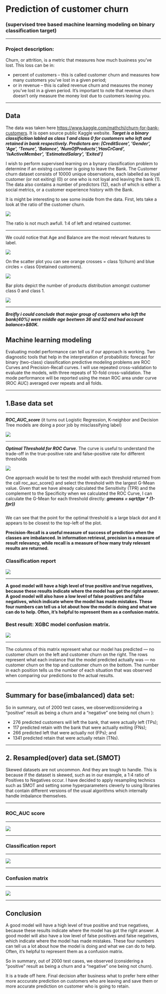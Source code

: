 # Prediction of customer churn
### (supervised tree based machine learning modeling on binary classification target) 

---

### Project description:
Churn, or attrition, is a metric that measures how much business you’ve lost. This loss can be in:
- percent of customers – this is called customer churn and measures how many customers you’ve lost in a given period;
- or in revenue – this is called revenue churn and measures the money you’ve lost in a given period. It’s important to note that revenue churn doesn’t only measure the money lost due to customers leaving you. 

---

## Data

The data was taken here https://www.kaggle.com/mathchi/churn-for-bank-customers. It is open source public Kaggle website.
***Target is a binary classificition labled as class 1 and class 0 for customers who left and retained in bank respectively. Predictors are: [CreditScore', 'Gender', 'Age', 'Tenure', 'Balance', 'NumOfProducts','HasCrCard', 'IsActiveMember', 'EstimatedSalary', 'Exited']***
       

I wish to perform supervised learning on a bynary classification problem to determine if an existng customer is going to leave the Bank. The Customer churn dataset consists of 10000 unique observations, each labelled as loyal customer (or not exiting) (0) or one who is not loyal and leaving the bank (1). The data also contains a number of predictors (12), each of which is either a social  metrics, or a customer experience history with the Bank.

It is might be interesting to see some inside from the data. First, lets take a look at the ratio of the customer churn.

![](https://github.com/evgenygrobov/Customer-churn-prediction/blob/main/images/pie_chart.png)


The ratio is not much awfull. 1:4 of left and retained customer. 

---

We could notice that Age and Balance are the most relevant features to label.

![](https://github.com/evgenygrobov/Customer-churn-prediction/blob/main/images/correl.png)

On the scatter plot you can see orange crosses = class 1(churn) and blue circles = class 0(retained customers).

![](https://github.com/evgenygrobov/Customer-churn-prediction/blob/main/images/AGE%7CBalance.png)

Bar plots depict the number of products distribution amongst customer class 0 and class 1.

![](https://github.com/evgenygrobov/Customer-churn-prediction/blob/main/images/Custome%7CProducts.png)

---

***Breifly i could conclude that major group of customers who left the bank(40%) were middle age beetwen 36 and 52 and had account balance>$80K.***


## Machine learning modeling

Evaluating model performance can tell us if our approach is working. Two diagnostic tools that help in the interpretation of probabilistic forecast for binary (two-class) classification predictive modeling problems are ROC Curves and Precision-Recall curves.
I will use repeated cross-validation to evaluate the models, with three repeats of 10-fold cross-validation. The mode performance will be reported using the mean ROC area under curve (ROC AUC) averaged over repeats and all folds.

---

## 1.Base data set

---

***ROC_AUC_score*** (it turns out Logistic Regression, K-neighbor and Decision Tree models are doing a poor job by misclassifying label)


![](https://github.com/evgenygrobov/Customer-churn-prediction/blob/main/images/ROC_allmodel.png)

---

***Optimal Threshold for ROC Curve***. The curve is useful to understand the trade-off in the true-positive rate and false-positive rate for different thresholds


![](https://github.com/evgenygrobov/Customer-churn-prediction/blob/main/images/ROCbest.png)


One approach would be to test the model with each threshold returned from the call roc_auc_score() and select the threshold with the largest G-Mean value. Given that we have already calculated the Sensitivity (TPR) and the complement to the Specificity when we calculated the ROC Curve, I can calculate the G-Mean for each threshold directly: ***gmeans = sqrt(tpr * (1-fpr))***

![]()


We can see that the point for the optimal threshold is a large black dot and it appears to be closest to the top-left of the plot.




**Precision-Recall is a useful measure of success of prediction when the classes are imbalanced. In information retrieval, precision is a measure of result relevancy, while recall is a measure of how many truly relevant results are returned.**

### Classification report

![](https://github.com/evgenygrobov/Customer-churn-prediction/blob/main/images/CLASSReportbase.png)


---

**A good model will have a high level of true positive and true negatives, because these results indicate where the model has got the right answer. A good model will also have a low level of false positives and false negatives, which indicate where the model has made mistakes. These four numbers can tell us a lot about how the model is doing and what we can do to help. Often, it’s helpful to represent them as a confusion matrix.**

### Best result: XGBC model confusion matrix.

![](https://github.com/evgenygrobov/Customer-churn-prediction/blob/main/images/CMbase.png)

---

The columns of this matrix represent what our model has predicted — no customer churn on the left and customer churn on the right. The rows represent what each instance that the model predicted actually was — no customer churn on the top and customer churn on the bottom. The number in each position tells us the number of each situation that was observed when comparing our predictions to the actual results.

---

## Summary for base(imbalanced) data set:

So in summary, out of 2000 test cases, we observed(considering a “positive” result as being a churn and a “negative” one being not churn ):
- 276 predicted customers will left the bank, that were actually left (TPs);
- 117 predicted retain with the bank that were actually exiting (FNs);
- 266 predicted left that were actually not (FPs); and
- 1341 predicted retain that were actually retain (TNs).

---

## 2. Resampled(over) data set.(SMOT)

Skewed datasets are not uncommon. And they are tough to handle. This is because if the dataset is skewed, such as in our example, a 1:4 ratio of Positives to Negatives occur. I have decided to apply resampling technics such as SMOT and setting some hyperparameters cleverly to using libraries that contain different versions of the usual algorithms which internally handle imbalance themselves. 

---

### ROC_AUC score

---

![](https://github.com/evgenygrobov/Customer-churn-prediction/blob/main/images/SMOT_ROC.png)


---

### Classification report

---

![](https://github.com/evgenygrobov/Customer-churn-prediction/blob/main/images/SMOT%20class_report.png)


---

### Confusion matrix

---

![](https://github.com/evgenygrobov/Customer-churn-prediction/blob/main/images/SMOT_conf_plot.png)


---

## Conclusion

A good model will have a high level of true positive and true negatives, because these results indicate where the model has got the right answer. A good model will also have a low level of false positives and false negatives, which indicate where the model has made mistakes. These four numbers can tell us a lot about how the model is doing and what we can do to help. Often, it’s helpful to represent them as a confusion matrix.

So in summary, out of 2000 test cases, we observed (considering a “positive” result as being a churn and a “negative” one being not churn).

It is a trade off here. Final decision after business what to prefer here either  more acccurate prediction on customers who are leaving  and save them or more accurate prediction on customer who is going to retain. 

